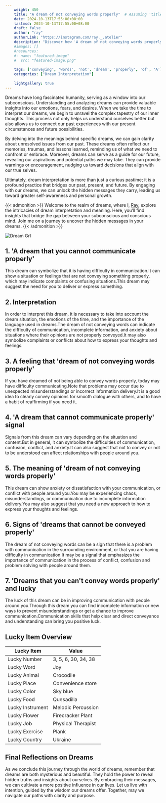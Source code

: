 ```yaml
---
    weight: 450
    title: "A dream of not conveying words properly"  # Assuming 'title' column exists
    date: 2024-10-13T17:55:00+08:00
    lastmod: 2024-10-13T17:55:00+08:00
    draft: false
    author: "ray"
    authorLink: "https://instagram.com/ray._.atelier"
    description: "Discover how 'A dream of not conveying words properly' can interpret your future and uncover its significant meanings in your life."
    #images: []
    #resources:
    #- name: "featured-image"
    #  src: "featured-image.png"
    
    tags: ['conveying', 'words', 'not', 'dream', 'properly', 'of', 'A']
    categories: ["Dream Interpretation"]
    
    lightgallery: true
---
```

    
Dreams have long fascinated humanity, serving as a window into our subconscious. Understanding and analyzing dreams can provide valuable insights into our emotions, fears, and desires. When we take the time to interpret our dreams, we begin to unravel the complex tapestry of our inner thoughts. This process not only helps us understand ourselves better but also allows us to connect our past experiences with our present circumstances and future possibilities.

By delving into the meanings behind specific dreams, we can gain clarity about unresolved issues from our past. These dreams often reflect our memories, traumas, and lessons learned, reminding us of what we need to confront or embrace. Moreover, dreams can serve as a guide for our future, revealing our aspirations and potential paths we may take. They can provide warnings or encouragement, nudging us toward decisions that align with our true selves.

Ultimately, dream interpretation is more than just a curious pastime; it is a profound practice that bridges our past, present, and future. By engaging with our dreams, we can unlock the hidden messages they carry, leading us toward greater self-awareness and personal growth.

{{< admonition >}}
Welcome to the realm of dreams, where I, [Ray](https://instagram.com/ray._.atelier), explore the intricacies of dream interpretation and meaning. Here, you’ll find insights that bridge the gap between your subconscious and conscious mind. Join me on a journey to uncover the hidden messages in your dreams.
{{< /admonition >}}

![Dream Grl](https://cdn.pixabay.com/photo/2017/11/02/03/35/gothic-2910057_1280.jpg "Dream Grl")

## 1. 'A dream that you cannot communicate properly'
This dream can symbolize that it is having difficulty in communication.It can show a situation or feelings that are not conveying something properly, which may indicate complaints or confusing situations.This dream may suggest the need for you to deliver or express something.

## 2. Interpretation
In order to interpret this dream, it is necessary to take into account the dream situation, the emotions of the time, and the importance of the language used in dreams.The dream of not conveying words can indicate the difficulty of communication, incomplete information, and anxiety about situations where their opinions are not properly conveyed.It may also symbolize complaints or conflicts about how to express your thoughts and feelings.

## 3. A feeling that 'dream of not conveying words properly'
If you have dreamed of not being able to convey words properly, today may have difficulty communicating.Note that problems may occur due to unexpected misunderstandings or incorrect information delivery.It is a good idea to clearly convey opinions for smooth dialogue with others, and to have a habit of reaffirming if you need it.

## 4. 'A dream that cannot communicate properly' signal
Signals from this dream can vary depending on the situation and content.But in general, it can symbolize the difficulties of communication, confusion, conflict, and anxiety.It can also suggest that not to convey or not to be understood can affect relationships with people around you.

## 5. The meaning of 'dream of not conveying words properly'
This dream can show anxiety or dissatisfaction with your communication, or conflict with people around you.You may be experiencing chaos, misunderstandings, or communication due to incomplete information delivery.You may also suggest that you need a new approach to how to express your thoughts and feelings.

## 6. Signs of 'dreams that cannot be conveyed properly'
The dream of not conveying words can be a sign that there is a problem with communication in the surrounding environment, or that you are having difficulty in communication.It may be a signal that emphasizes the importance of communication in the process of conflict, confusion and problem solving with people around them.

## 7. 'Dreams that you can't convey words properly' and lucky
The luck of this dream can be in improving communication with people around you.Through this dream you can find incomplete information or new ways to prevent misunderstandings or get a chance to improve communication.Communication skills that help clear and direct conveyance and understanding can bring you positive luck.

## Lucky Item Overview
| Lucky Item          | Value              |
|---------------|--------------------|
| Lucky Number        | 3, 5, 6, 30, 34, 38  |
| Lucky Word          | Joy |
| Lucky Animal        | Crocodile |
| Lucky Place         | Convenience store     |
| Lucky Color         | Sky blue     |
| Lucky Food          | Quesadilla      |
| Lucky Instrument    | Melodic Percussion |
| Lucky Flower        | Firecracker Plant    |
| Lucky Job           | Physical Therapist       |
| Lucky Exercise      | Plank  |
| Lucky Country       | Ukraine    |


##  Final Reflections on Dreams

As we conclude this journey through the world of dreams, remember that dreams are both mysterious and beautiful. They hold the power to reveal hidden truths and insights about ourselves. By embracing their messages, we can cultivate a more positive influence in our lives. Let us live with intention, guided by the wisdom our dreams offer. Together, may we navigate our paths with clarity and purpose.
